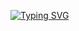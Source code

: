 [![Typing SVG](https://readme-typing-svg.herokuapp.com?font=Kalam&pause=1000&color=0B2734&center=true&width=435&lines=Profile+of+U2y;%E8%BF%B7%E3%81%88%E3%81%B0%E3%80%81%E6%95%97%E3%82%8C%E3%82%8B)](https://git.io/typing-svg)
